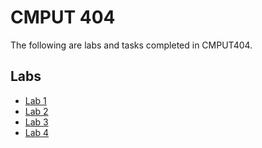 # CMPUT 404

The following are labs and tasks completed in CMPUT404.

## Labs

- [Lab 1](lab1/README.md)
- [Lab 2](lab2/README.md)
- [Lab 3](lab3/README.md)
- [Lab 4](lab4/README.md)
